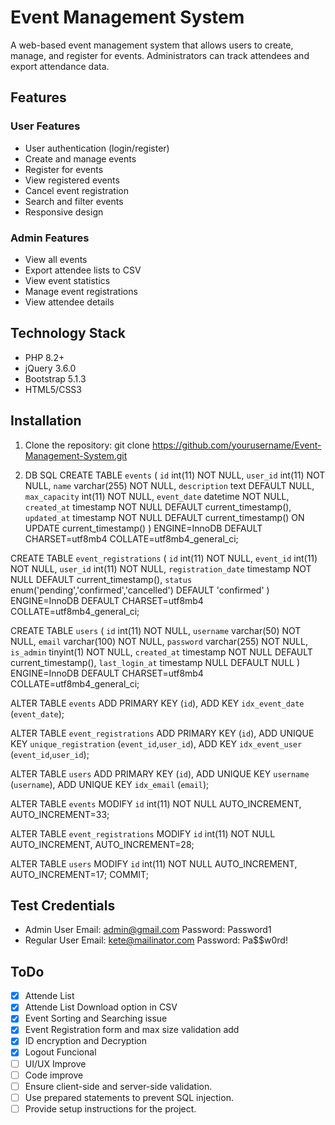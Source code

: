 # Event Management System

A web-based event management system that allows users to create, manage, and register for events. Administrators can track attendees and export attendance data.

## Features

### User Features
- User authentication (login/register)
- Create and manage events
- Register for events
- View registered events
- Cancel event registration
- Search and filter events
- Responsive design

### Admin Features
- View all events
- Export attendee lists to CSV
- View event statistics
- Manage event registrations
- View attendee details

## Technology Stack
- PHP 8.2+
- jQuery 3.6.0
- Bootstrap 5.1.3
- HTML5/CSS3

## Installation

1. Clone the repository:
git clone https://github.com/yourusername/Event-Management-System.git

2. DB SQL
CREATE TABLE `events` (
  `id` int(11) NOT NULL,
  `user_id` int(11) NOT NULL,
  `name` varchar(255) NOT NULL,
  `description` text DEFAULT NULL,
  `max_capacity` int(11) NOT NULL,
  `event_date` datetime NOT NULL,
  `created_at` timestamp NOT NULL DEFAULT current_timestamp(),
  `updated_at` timestamp NOT NULL DEFAULT current_timestamp() ON UPDATE current_timestamp()
) ENGINE=InnoDB DEFAULT CHARSET=utf8mb4 COLLATE=utf8mb4_general_ci;

CREATE TABLE `event_registrations` (
  `id` int(11) NOT NULL,
  `event_id` int(11) NOT NULL,
  `user_id` int(11) NOT NULL,
  `registration_date` timestamp NOT NULL DEFAULT current_timestamp(),
  `status` enum('pending','confirmed','cancelled') DEFAULT 'confirmed'
) ENGINE=InnoDB DEFAULT CHARSET=utf8mb4 COLLATE=utf8mb4_general_ci;


CREATE TABLE `users` (
  `id` int(11) NOT NULL,
  `username` varchar(50) NOT NULL,
  `email` varchar(100) NOT NULL,
  `password` varchar(255) NOT NULL,
  `is_admin` tinyint(1) NOT NULL,
  `created_at` timestamp NOT NULL DEFAULT current_timestamp(),
  `last_login_at` timestamp NULL DEFAULT NULL
) ENGINE=InnoDB DEFAULT CHARSET=utf8mb4 COLLATE=utf8mb4_general_ci;

ALTER TABLE `events`
  ADD PRIMARY KEY (`id`),
  ADD KEY `idx_event_date` (`event_date`);


ALTER TABLE `event_registrations`
  ADD PRIMARY KEY (`id`),
  ADD UNIQUE KEY `unique_registration` (`event_id`,`user_id`),
  ADD KEY `idx_event_user` (`event_id`,`user_id`);


ALTER TABLE `users`
  ADD PRIMARY KEY (`id`),
  ADD UNIQUE KEY `username` (`username`),
  ADD UNIQUE KEY `idx_email` (`email`);


ALTER TABLE `events`
  MODIFY `id` int(11) NOT NULL AUTO_INCREMENT, AUTO_INCREMENT=33;


ALTER TABLE `event_registrations`
  MODIFY `id` int(11) NOT NULL AUTO_INCREMENT, AUTO_INCREMENT=28;


ALTER TABLE `users`
  MODIFY `id` int(11) NOT NULL AUTO_INCREMENT, AUTO_INCREMENT=17;
COMMIT;


## Test Credentials
- Admin User
  Email: admin@gmail.com
  Password: Password1
- Regular User
  Email: kete@mailinator.com
  Password: Pa$$w0rd!

## ToDo
- [x] Attende List
- [x] Attende List Download option in CSV
- [x] Event Sorting and Searching issue
- [x] Event Registration form and max size validation add
- [x] ID encryption and Decryption
- [x] Logout Funcional
- [ ] UI/UX Improve
- [ ] Code improve
- [ ] Ensure client-side and server-side validation.
- [ ] Use prepared statements to prevent SQL injection.
- [ ] Provide setup instructions for the project.
